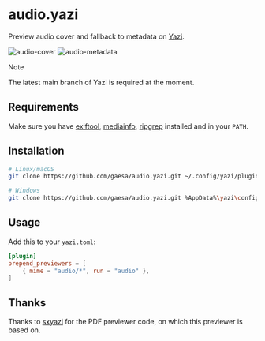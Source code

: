 # audio.yazi

Preview audio cover and fallback to metadata on [Yazi](https://github.com/sxyazi/yazi).

![audio-cover](https://github.com/gaesa/audio.yazi/assets/71256557/c0eb01f8-c61f-4966-a34a-4d63639db800)
![audio-metadata](https://github.com/gaesa/audio.yazi/assets/71256557/8850814c-1faf-43b2-8d9b-e586adc7178c)

> [!NOTE]
> The latest main branch of Yazi is required at the moment.

## Requirements

Make sure you have [exiftool](https://exiftool.org/), [mediainfo](https://mediaarea.net/en/MediaInfo/Download), [ripgrep](https://github.com/BurntSushi/ripgrep/releases) installed and in your `PATH`.

## Installation

```sh
# Linux/macOS
git clone https://github.com/gaesa/audio.yazi.git ~/.config/yazi/plugins/audio.yazi

# Windows
git clone https://github.com/gaesa/audio.yazi.git %AppData%\yazi\config\plugins\audio.yazi
```

## Usage

Add this to your `yazi.toml`:

```toml
[plugin]
prepend_previewers = [
    { mime = "audio/*", run = "audio" },
]
```

## Thanks

Thanks to [sxyazi](https://github.com/sxyazi) for the PDF previewer code, on which this previewer is based on.
